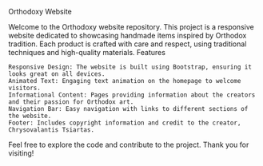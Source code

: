Orthodoxy Website

Welcome to the Orthodoxy website repository. This project is a responsive website dedicated to showcasing handmade items inspired by Orthodox tradition. Each product is crafted with care and respect, using traditional techniques and high-quality materials.
Features

    Responsive Design: The website is built using Bootstrap, ensuring it looks great on all devices.
    Animated Text: Engaging text animation on the homepage to welcome visitors.
    Informational Content: Pages providing information about the creators and their passion for Orthodox art.
    Navigation Bar: Easy navigation with links to different sections of the website.
    Footer: Includes copyright information and credit to the creator, Chrysovalantis Tsiartas.

Feel free to explore the code and contribute to the project. Thank you for visiting!
